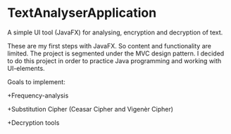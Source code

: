 # TextAnalyserApplication

A simple UI tool (JavaFX) for analysing, encryption and decryption of text.

These are my first steps with JavaFX. So content and functionality are limited.
The project is segmented under the MVC design pattern. 
I decided to do this project in order to practice Java programming and working with UI-elements.

Goals to implement:

+Frequency-analysis

+Substitution Cipher (Ceasar Cipher and Vigenèr Cipher)

+Decryption tools
